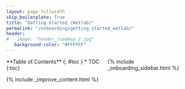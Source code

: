 ```yaml
---
layout: page-fullwidth
skip_boilerplate: True
title: "Getting Started (Wetlab)"
permalink: "/onboarding/getting_started_wetlab/"
header:
#   image: "header_roadmap_2.jpg"
   background-color: "#FFFFFF"
---
```

<div class="row">

<div class="medium-4 columns" markdown="1">
<div class="panel radius" markdown="1">
**Table of Contents**
{: #toc }
*  TOC
{:toc}

</div>
{% include _onboarding_sidebar.html %}
</div><!-- /.medium-4.columns -->

<div class="medium-8 columns" markdown="1">


{% include _improve_content.html %}
</div>
